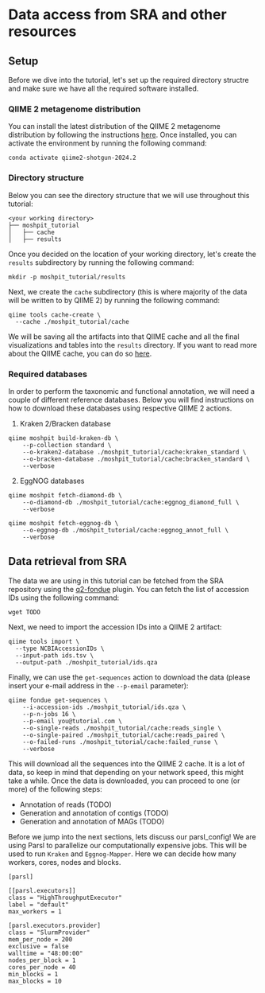 # Data access from SRA and other resources

## Setup

Before we dive into the tutorial, let's set up the required directory structre and make sure we have all the required software installed.

### QIIME 2 metagenome distribution

You can install the latest distribution of the QIIME 2 metagenome distribution by following the instructions [here](https://docs.qiime2.org/2024.2/install/native/#qiime-2-metagenome-distribution). Once installed, you can activate the environment by running the following command:

```shell
conda activate qiime2-shotgun-2024.2
```

### Directory structure

Below you can see the directory structure that we will use throughout this tutorial:

```shell
<your working directory>
├── moshpit_tutorial
│   ├── cache
│   ├── results
```

Once you decided on the location of your working directory, let's create the `results` subdirectory by running the following command:

```shell
mkdir -p moshpit_tutorial/results
```

Next, we create the `cache` subdirectory (this is where majority of the data will be written to by QIIME 2) by running the following command:

```shell
qiime tools cache-create \
  --cache ./moshpit_tutorial/cache
```

We will be saving all the artifacts into that QIIME cache and all the final visualizations and tables into the `results` directory. If you want to read more about the QIIME cache, you can do so [here](https://dev.qiime2.org/latest/api-reference/cache/).

### Required databases

In order to perform the taxonomic and functional annotation, we will need a couple of different reference databases. Below you will find instructions on how to download these databases using respective QIIME 2 actions.

1. Kraken 2/Bracken database

```shell
qiime moshpit build-kraken-db \
    --p-collection standard \
    --o-kraken2-database ./moshpit_tutorial/cache:kraken_standard \
    --o-bracken-database ./moshpit_tutorial/cache:bracken_standard \
    --verbose
```

2. EggNOG databases

```shell
qiime moshpit fetch-diamond-db \
    --o-diamond-db ./moshpit_tutorial/cache:eggnog_diamond_full \
    --verbose
```

```shell
qiime moshpit fetch-eggnog-db \
    --o-eggnog-db ./moshpit_tutorial/cache:eggnog_annot_full \
    --verbose
```

## Data retrieval from SRA

The data we are using in this tutorial can be fetched from the SRA repository using the [q2-fondue](https://github.com/bokulich-lab/q2-fondue) plugin. You can fetch the list of accession IDs using the following command:

```shell
wget TODO
```

Next, we need to import the accession IDs into a QIIME 2 artifact:

```shell
qiime tools import \
  --type NCBIAccessionIDs \
  --input-path ids.tsv \
  --output-path ./moshpit_tutorial/ids.qza
```

Finally, we can use the `get-sequences` action to download the data (please insert your e-mail address in the `--p-email` parameter):

```shell
qiime fondue get-sequences \
    --i-accession-ids ./moshpit_tutorial/ids.qza \
    --p-n-jobs 16 \
    --p-email you@tutorial.com \
    --o-single-reads ./moshpit_tutorial/cache:reads_single \
    --o-single-paired ./moshpit_tutorial/cache:reads_paired \
    --o-failed-runs ./moshpit_tutorial/cache:failed_runse \
    --verbose
```
This will download all the sequences into the QIIME 2 cache. It is a lot of data, so keep in mind that depending on your network speed, this might take a while. Once the data is downloaded, you can proceed to one (or more) of the following steps:

- Annotation of reads (TODO)
- Generation and annotation of contigs (TODO)
- Generation and annotation of MAGs (TODO)

Before we jump into the next sections, lets discuss our parsl_config! We are using Parsl to parallelize our computationally expensive jobs. This will be used to run `Kraken` and `Eggnog-Mapper`. Here we can decide how many workers, cores, nodes and blocks.
```
[parsl]

[[parsl.executors]]
class = "HighThroughputExecutor"
label = "default"
max_workers = 1

[parsl.executors.provider]
class = "SlurmProvider"
mem_per_node = 200
exclusive = false
walltime = "48:00:00"
nodes_per_block = 1
cores_per_node = 40
min_blocks = 1
max_blocks = 10
```


